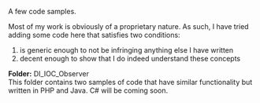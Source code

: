 A few code samples.

Most of my work is obviously of a proprietary nature.  As such, I have tried adding some code here that satisfies two conditions:
<ol>
	<li> is generic enough to not be infringing anything else I have written </li>
	<li> decent enough to show that I do indeed understand these concepts</li>
</ol>
<strong>Folder:</strong> DI_IOC_Observer
<br />
This folder contains two samples of code that have similar functionality but written in PHP and Java.  C# will be coming soon.
